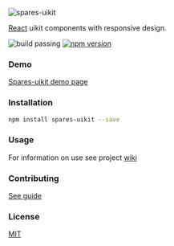 ![spares-uikit](https://cdn.rawgit.com/korchemkin/spares-uikit/17dc1653/logo/spares-uikit-logo.svg)

[React](https://facebook.github.io/react/) uikit components with responsive design.

![build passing](https://img.shields.io/badge/build-passing-brightgreen.svg) [![npm version](https://badge.fury.io/js/spares-uikit.svg)](https://badge.fury.io/js/spares-uikit)

### Demo

[Spares-uikit demo page](https://korchemkin.github.io/spares-uikit/build/)

### Installation

```sh
npm install spares-uikit --save
```

### Usage

For information on use see project [wiki](https://github.com/korchemkin/spares-uikit/wiki)

### Contributing

[See guide](https://github.com/korchemkin/spares-uikit/blob/master/CONTRIBUTING.md)

### License

[MIT](https://github.com/korchemkin/spares-uikit/wiki/License)
